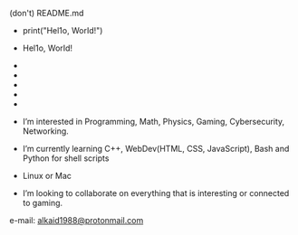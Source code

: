 (don't) README.md
- print("Hel1o, WorId!")

- Hel1o, WorId! 
- 
- <!--- This needs to be changed cuz cringe lvl 100 --->
- 
- <!--- My mind is lost --->
- 
- I’m interested in Programming, Math, Physics, Gaming, Cybersecurity, Networking.
- I’m currently learning C++, WebDev(HTML, CSS, JavaScript), Bash and Python for shell scripts
- Linux or Mac

- I’m looking to collaborate on everything that is interesting or connected to gaming.

<!--- This e-mail have been pawned!!! --->

e-mail: alkaid1988@protonmail.com

<!---
alkaid88/alkaid88 is a ✨ special ✨ repository because its `README.md` (this file) appears on your GitHub profile.
You can click the Preview link to take a look at your changes.
--->
